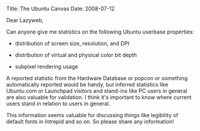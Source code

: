 Title: The Ubuntu Canvas
Date: 2008-07-12

Dear Lazyweb,

Can anyone give me statistics on the following Ubuntu userbase properties:

  * distribution of screen size, resolution, and DPI

  * distribution of virtual and physical color bit depth

  * subpixel rendering usage

A reported statistic from the Hardware Database or popcon or something
automatically reported would be handy, but inferred statistics like Ubuntu.com
or Launchpad visitors and stand-ins like PC users in general are also valuable
for validation. I think it's important to know where current users stand in
relation to users in general.

This information seems valuable for discussing things like legibility of
default fonts in Intrepid and so on. So please share any information!

